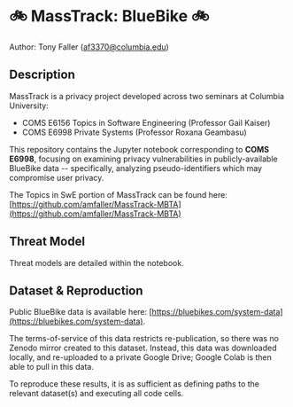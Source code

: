 # 🚲 MassTrack: BlueBike 🚲
Author: Tony Faller (af3370@columbia.edu)

## Description
MassTrack is a privacy project developed across two seminars at Columbia University:
* COMS E6156 Topics in Software Engineering (Professor Gail Kaiser)
* COMS E6998 Private Systems (Professor Roxana Geambasu)

This repository contains the Jupyter notebook corresponding to **COMS E6998**, focusing on examining privacy vulnerabilities in publicly-available BlueBike data -- specifically, analyzing pseudo-identifiers which may compromise user privacy.

The Topics in SwE portion of MassTrack can be found here: [https://github.com/amfaller/MassTrack-MBTA](https://github.com/amfaller/MassTrack-MBTA)


## Threat Model
Threat models are detailed within the notebook.

## Dataset & Reproduction
Public BlueBike data is available here: [https://bluebikes.com/system-data](https://bluebikes.com/system-data).

The terms-of-service of this data restricts re-publication, so there was no Zenodo mirror created to this dataset. Instead, this data was downloaded locally, and re-uploaded to a private Google Drive; Google Colab is then able to pull in this data.

To reproduce these results, it is as sufficient as defining paths to the relevant dataset(s) and executing all code cells.
